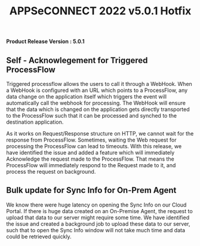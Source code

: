 ﻿---
title: "APPSeCONNECT 2022 v5.0.1 Hotfix"
description: "Enhancements for 2022 Q2 Hotfix V1 release which adds Self acknowledegement for triggered processflow"
keywords: "acknoledgement,acknowledge,triggered processflow"
toc: false
tag: developers
category: "release-notes"
menus: 
    Q1Release2022:
        title: "v5.0.1"
        weight: 2
        icon: fa fa-wpexplorer
        identifier: Q2Release2022V2
---

**Product Release Version : 5.0.1** 

## Self - Acknowlegement for Triggered ProcessFlow 

Triggered processflow allows the users to call it through a WebHook. When a WebHook is configured with an URL which points to a ProcessFlow, any data change
on the application itself which triggers the event will automatically call the webhook for processing. The WebHook will ensure that the data which is changed
on the application gets directly transported to the ProcessFlow such that it can be processed and synched to the destination application. 

As it works on Request/Response structure on HTTP, we cannot wait for the response from ProcessFlow. Sometimes, waiting the Web request for processing 
the ProcessFlow can lead to timeouts. With this release, we have identified the issue and added a feature which will immediately Acknowledge the 
request made to the ProcessFlow. That means the ProcessFlow will immediately respond to the Request made to it, and process the request on background. 


## Bulk update for Sync Info for On-Prem Agent

We know there were huge latency on opening the Sync Info on our Cloud Portal. If there is huge data created on an On-Premise Agent, the request to upload that 
data to our server might require some time. We have identified the issue and created a background job to upload these data to our server, such that to open 
the Sync Info window will not take much time and data could be retrieved quickly. 